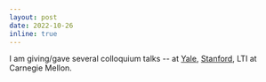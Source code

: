 ```yaml
---
layout: post
date: 2022-10-26
inline: true
---
```


I am giving/gave several colloquium talks -- at [Yale](https://ling.yale.edu/events/monday-colloquium-ga-begu), [Stanford](https://linguistics.stanford.edu/events/modeling-language-raw-acoustic-data-generative-deep-learning), LTI at Carnegie Mellon. 